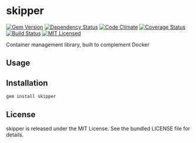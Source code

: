 skipper
=========

[![Gem Version](https://img.shields.io/gem/v/skipper.svg)](https://rubygems.org/gems/skipper)
[![Dependency Status](https://img.shields.io/gemnasium/akerl/skipper.svg)](https://gemnasium.com/akerl/skipper)
[![Code Climate](https://img.shields.io/codeclimate/github/akerl/skipper.svg)](https://codeclimate.com/github/akerl/skipper)
[![Coverage Status](https://img.shields.io/coveralls/akerl/skipper.svg)](https://coveralls.io/r/akerl/skipper)
[![Build Status](https://img.shields.io/travis/akerl/skipper.svg)](https://travis-ci.org/akerl/skipper)
[![MIT Licensed](https://img.shields.io/badge/license-MIT-green.svg)](https://tldrlegal.com/license/mit-license)

Container management library, built to complement Docker

## Usage

## Installation

    gem install skipper

## License

skipper is released under the MIT License. See the bundled LICENSE file for details.


